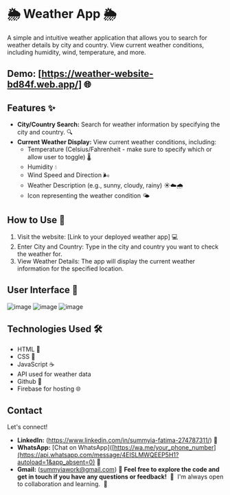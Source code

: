 # 🌦️ Weather App 🌦️

A simple and intuitive weather application that allows you to search for weather details by city and country.  View current weather conditions, including humidity, wind, temperature, and more.

## Demo: [https://weather-website-bd84f.web.app/] 🌐 

## Features ✨

* **City/Country Search:** Search for weather information by specifying the city and country. 🔍
* **Current Weather Display:** View current weather conditions, including:
    * Temperature (Celsius/Fahrenheit - make sure to specify which or allow user to toggle) 🌡️
    * Humidity 💧
    * Wind Speed and Direction 🌬️
    * Weather Description (e.g., sunny, cloudy, rainy) ☀️☁️🌧️
    * Icon representing the weather condition 🌤️


## How to Use 🚀

1. Visit the website: [Link to your deployed weather app] 💻
2. Enter City and Country: Type in the city and country you want to check the weather for.
3. View Weather Details: The app will display the current weather information for the specified location.

## User Interface 📸
![image](https://github.com/user-attachments/assets/727fff95-9671-48cf-a386-4828b3bae608)
![image](https://github.com/user-attachments/assets/d8070b16-b4cd-460a-a0a5-ade7aa2abb09)
![image](https://github.com/user-attachments/assets/52a52ef2-265e-42f6-90b0-46ce72c5c4ca)


## Technologies Used 🛠️

* HTML 🧱
* CSS 🎨
* JavaScript ☕
* API used for weather data
* Github 🎯
* Firebase  for hosting 🌐

## Contact
Let's connect!
* **LinkedIn:** (https://www.linkedin.com/in/summyia-fatima-274787311/) 🔗
* **WhatsApp:** [Chat on WhatsApp]([https://wa.me/your_phone_number](https://api.whatsapp.com/message/4EISLMWQEEP5H1?autoload=1&app_absent=0) 💬 
* **Gmail:** (summyiawork@gmail.com) 📧
**Feel free to explore the code and get in touch if you have any questions or feedback!**  💬  I'm always open to collaboration and learning.  🤝
